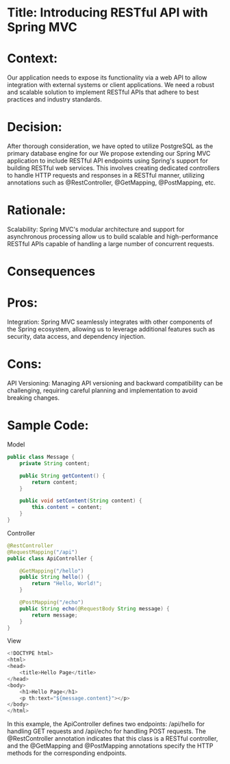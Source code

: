 # Title: Introducing RESTful API with Spring MVC

# Context:
Our application needs to expose its functionality via a web API to allow integration with external systems or client applications. We need a robust and scalable solution to implement RESTful APIs that adhere to best practices and industry standards.

# Decision:
After thorough consideration, we have opted to utilize PostgreSQL as the primary database engine for our We propose extending our Spring MVC application to include RESTful API endpoints using Spring's support for building RESTful web services. This involves creating dedicated controllers to handle HTTP requests and responses in a RESTful manner, utilizing annotations such as @RestController, @GetMapping, @PostMapping, etc.

# Rationale:
Scalability: Spring MVC's modular architecture and support for asynchronous processing allow us to build scalable and high-performance RESTful APIs capable of handling a large number of concurrent requests.

# Consequences

# Pros:

Integration: Spring MVC seamlessly integrates with other components of the Spring ecosystem, allowing us to leverage additional features such as security, data access, and dependency injection.

# Cons:


API Versioning: Managing API versioning and backward compatibility can be challenging, requiring careful planning and implementation to avoid breaking changes.

# Sample Code:
Model
```java
public class Message {
    private String content;

    public String getContent() {
        return content;
    }

    public void setContent(String content) {
        this.content = content;
    }
}
```
Controller
```java
@RestController
@RequestMapping("/api")
public class ApiController {

    @GetMapping("/hello")
    public String hello() {
        return "Hello, World!";
    }

    @PostMapping("/echo")
    public String echo(@RequestBody String message) {
        return message;
    }
}
```
View
```java
<!DOCTYPE html>
<html>
<head>
    <title>Hello Page</title>
</head>
<body>
    <h1>Hello Page</h1>
    <p th:text="${message.content}"></p>
</body>
</html>
```
In this example, the ApiController defines two endpoints: /api/hello for handling GET requests and /api/echo for handling POST requests. The @RestController annotation indicates that this class is a RESTful controller, and the @GetMapping and @PostMapping annotations specify the HTTP methods for the corresponding endpoints.
        
